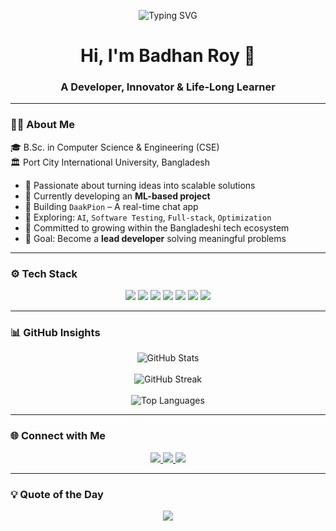 <p align="center">
  <img src="https://readme-typing-svg.herokuapp.com?font=Fira+Code&weight=600&pause=1000&color=0099CC&center=true&width=480&lines=Learning+%26+Building+Everyday.;Turning+ideas+into+digital+realities.;Fusing+creativity+%2B+code+%F0%9F%96%A5%EF%B8%8F" alt="Typing SVG" />
</p>

<h1 align="center">Hi, I'm Badhan Roy 👋</h1>
<h3 align="center">A Developer, Innovator & Life-Long Learner</h3>

---

### 👨‍💻 About Me

🎓 B.Sc. in Computer Science & Engineering (CSE)  
🏛️ Port City International University, Bangladesh  

- 🚀 Passionate about turning ideas into scalable solutions  
- 🤖 Currently developing an **ML-based project**  
- 💬 Building `DaakPion` – A real-time chat app
- 🧠 Exploring: `AI`, `Software Testing`, `Full-stack`, `Optimization`  
- 🌱 Committed to growing within the Bangladeshi tech ecosystem  
- 🥅 Goal: Become a **lead developer** solving meaningful problems  

---

### ⚙️ Tech Stack

<p align="center">
  <img src="https://img.shields.io/badge/PHP-777BB4?style=for-the-badge&logo=php&logoColor=white"/>
  <img src="https://img.shields.io/badge/MySQL-005C84?style=for-the-badge&logo=mysql&logoColor=white"/>
  <img src="https://img.shields.io/badge/HTML-E34F26?style=for-the-badge&logo=html5&logoColor=white"/>
  <img src="https://img.shields.io/badge/CSS-1572B6?style=for-the-badge&logo=css3&logoColor=white"/>
  <img src="https://img.shields.io/badge/JavaScript-F7DF1E?style=for-the-badge&logo=javascript&logoColor=black"/>
  <img src="https://img.shields.io/badge/Python-306998?style=for-the-badge&logo=python&logoColor=white"/>
  <img src="https://img.shields.io/badge/C++-00599C?style=for-the-badge&logo=c%2B%2B&logoColor=white"/>
</p>

---

### 📊 GitHub Insights

<p align="center">
  <img src="https://github-readme-stats.vercel.app/api?username=badhanamitroy&show_icons=true&theme=github_dark&hide=contribs&border_radius=8&title_color=58A6FF&icon_color=58A6FF" alt="GitHub Stats" />
  <br><br>
  <img src="https://github-readme-streak-stats.herokuapp.com/?user=badhanamitroy&theme=dark&date_format=M%20j%5B%2C%20Y%5D&currStreakLabel=58A6FF&fire=FF8C00&sideNums=58A6FF&currStreakNum=FF8C00&ring=58A6FF&sideLabels=58A6FF&background=0D1117&hide_border=false&v=4" alt="GitHub Streak" />
  <br><br>
  <img src="https://github-readme-stats.vercel.app/api/top-langs/?username=badhanamitroy&layout=compact&theme=github_dark&hide_border=true&langs_count=6" alt="Top Languages" />
</p>

---

### 🌐 Connect with Me

<p align="center">
  <a href="https://linkedin.com/in/your-link-here" target="_blank">
    <img src="https://img.shields.io/badge/LinkedIn-0077B5?style=for-the-badge&logo=linkedin&logoColor=white"/>
  </a>
  <a href="mailto:badhanamitroy@gmail.com" target="_blank">
    <img src="https://img.shields.io/badge/Gmail-D14836?style=for-the-badge&logo=gmail&logoColor=white"/>
  </a>
  <a href="https://github.com/badhanamitroy" target="_blank">
    <img src="https://img.shields.io/badge/GitHub-100000?style=for-the-badge&logo=github&logoColor=white"/>
  </a>
</p>

---

### 💡 Quote of the Day

<p align="center">
  <img src="https://quotes-github-readme.vercel.app/api?type=horizontal&theme=radical"/>
</p>
